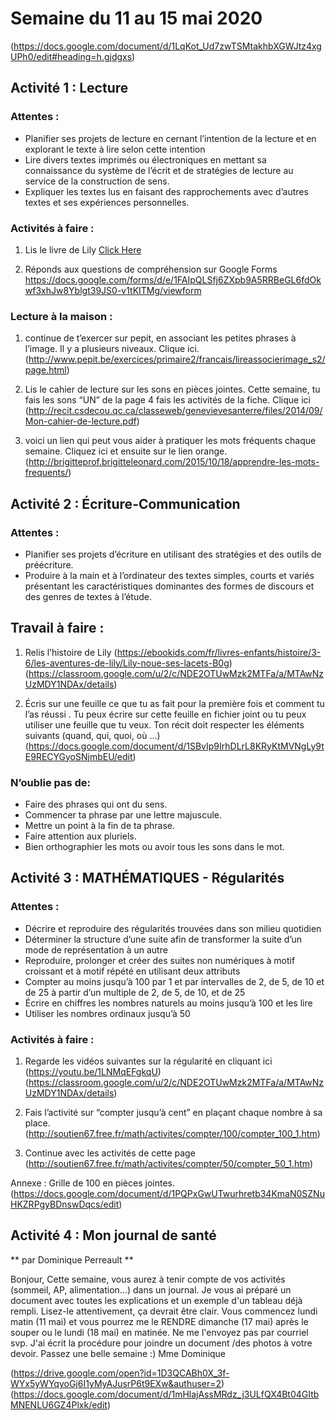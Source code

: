 # Semaine du 11 au 15 mai 2020

(https://docs.google.com/document/d/1LqKot_Ud7zwTSMtakhbXGWJtz4xgUPh0/edit#heading=h.gjdgxs)

## Activité 1 : Lecture

### Attentes :

- Planifier ses projets de lecture en cernant l’intention de la lecture et en explorant le texte à lire selon cette intention
- Lire divers textes imprimés ou électroniques en mettant sa connaissance du système de l’écrit et de stratégies de lecture au service de la construction de sens.
- Expliquer les textes lus en faisant des rapprochements avec d’autres textes et ses expériences personnelles.

### Activités à faire :

1. Lis le livre de Lily
[Click Here](https://ebookids.com/fr/livres-enfants/histoire/3-6/les-aventures-de-lily/Lily-noue-ses-lacets-B0g)

2. Réponds aux questions de compréhension sur Google Forms
<https://docs.google.com/forms/d/e/1FAIpQLSfj6ZXpb9A5RRBeGL6fdOkwf3xhJw8Yblgt39JS0-v1tKITMg/viewform>

### Lecture à la maison : 

1. continue de t’exercer sur pepit, en associant les  petites phrases à l’image. Il y a plusieurs niveaux. Clique ici.
(http://www.pepit.be/exercices/primaire2/francais/lireassocierimage_s2/page.html)

2. Lis le cahier de lecture sur les sons en pièces jointes. Cette semaine, tu fais les sons “UN” de la page 4 fais les activités de la fiche. Clique ici  
(http://recit.csdecou.qc.ca/classeweb/genevievesanterre/files/2014/09/Mon-cahier-de-lecture.pdf)

3.  voici un lien qui peut vous aider à pratiquer les mots fréquents chaque semaine. Cliquez ici  et ensuite sur  le lien orange.
(http://brigitteprof.brigitteleonard.com/2015/10/18/apprendre-les-mots-frequents/)


## Activité 2 : Écriture-Communication

### Attentes :
- Planifier ses projets d’écriture en utilisant des stratégies et des outils de préécriture.
- Produire à la main et à l’ordinateur des textes simples, courts et variés présentant les caractéristiques dominantes des formes de discours et des genres de textes à l’étude.

## Travail à faire :

1. Relis l’histoire de Lily
(https://ebookids.com/fr/livres-enfants/histoire/3-6/les-aventures-de-lily/Lily-noue-ses-lacets-B0g)
(https://classroom.google.com/u/2/c/NDE2OTUwMzk2MTFa/a/MTAwNzUzMDY1NDAx/details)

2. Écris sur une feuille ce que tu as fait  pour la première fois et comment tu l’as réussi . Tu peux écrire sur cette feuille en fichier joint  ou tu peux utiliser une feuille que tu veux.
Ton récit doit respecter les éléments suivants  (quand, qui, quoi, où ...)
(https://docs.google.com/document/d/1SBvIp9IrhDLrL8KRyKtMVNgLy9tE9RECYGyoSNjmbEU/edit)

### N’oublie pas de:
- Faire des phrases qui ont du sens.
- Commencer ta phrase par une lettre majuscule.
- Mettre un point à la fin de ta phrase.
- Faire attention aux pluriels.
- Bien orthographier les mots ou avoir tous les sons dans le mot.


## Activité 3 : MATHÉMATIQUES - Régularités

### Attentes : 
- Décrire et reproduire des régularités trouvées dans son milieu quotidien
- Déterminer la structure d’une suite afin de transformer la suite d’un mode de représentation à un autre
- Reproduire, prolonger et créer des suites non numériques à motif croissant et à motif répété en utilisant deux attributs
- Compter au moins jusqu’à 100 par 1 et par intervalles de 2, de 5, de 10 et de 25 à partir d’un multiple de 2, de 5, de 10, et de 25
- Écrire en chiffres les nombres naturels au moins jusqu’à 100 et les lire
- Utiliser les nombres ordinaux jusqu’à 50


### Activités à faire :

1. Regarde les vidéos suivantes sur la régularité en cliquant ici
(https://youtu.be/1LNMqEFgkqU)
(https://classroom.google.com/u/2/c/NDE2OTUwMzk2MTFa/a/MTAwNzUzMDY1NDAx/details)

2. Fais l’activité sur “compter jusqu’à cent” en plaçant chaque nombre à sa place.
(http://soutien67.free.fr/math/activites/compter/100/compter_100_1.htm)

3. Continue avec les activités de cette page
(http://soutien67.free.fr/math/activites/compter/50/compter_50_1.htm)

Annexe : Grille de 100 en pièces jointes.
(https://docs.google.com/document/d/1PQPxGwUTwurhretb34KmaN0SZNuHKZRPgyBDnswDqcs/edit)

## Activité 4 : Mon journal de santé
** par Dominique Perreault **

Bonjour,
Cette semaine, vous aurez à tenir compte de vos activités (sommeil, AP, alimentation...) dans un journal. Je vous ai préparé un document avec toutes les explications et un exemple d'un tableau déjà rempli. Lisez-le attentivement, ça devrait être clair. Vous commencez lundi matin (11 mai) et vous pourrez me le RENDRE dimanche (17 mai) après le souper ou le lundi (18 mai) en matinée. Ne me l'envoyez pas par courriel svp. J'ai écrit la procédure pour joindre un document /des photos à votre devoir.
Passez une belle semaine :)
Mme Dominique

(https://drive.google.com/open?id=1D3QCABh0X_3f-WYx5yWYqyoGj6I1yMyAJusrP6t9EXw&authuser=2)
(https://docs.google.com/document/d/1mHlajAssMRdz_j3ULfQX4Bt04GItbMNENLU6GZ4Plxk/edit)
